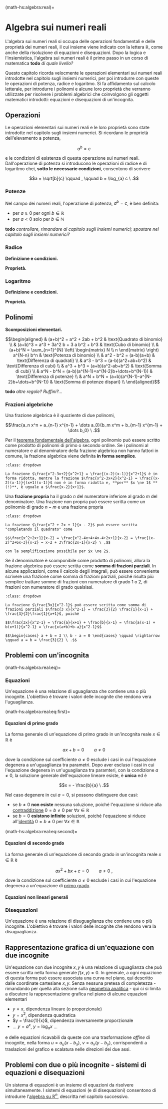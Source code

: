 <!--
```{article-info}
:author: basics
:date: "{sub-ref}`today`"
:read-time: "{sub-ref}`wordcount-minutes` min read"
```
-->

(math-hs:algebra:real)=
# Algebra sui numeri reali

L'algebra sui numeri reali si occupa delle operazioni fondamentali e delle proprietà dei numeri reali, il cui insieme viene indicato con la lettera $\mathbb{R}$, come anche della risoluzione di equazioni e disequazioni. Dopo la logica e l'insiemistica, l'algebra sui numeri reali è il primo passo in un corso di matematica **todo** *di quale livello?*

Questo capitolo ricorda velocmente le operazioni elementari sui numeri reali introdotte nel capitolo sugli insiemi numerici, per poi introdurre con queste le operazioni di potenza, radice e logaritmo. Si fa affidamento sul calcolo letterale, per introdurre i polinomi e alcune loro proprietà che verranno utilizzate per risolvere i problemi algebrici che coinvolgono gli oggetti matematici introdotti: equazioni e disequazioni di un'incognita.

## Operazioni

Le operazioni elementari sui numeri reali e le loro proprietà sono state introdotte nel capitolo sugli insiemi numerici. Si ricordano le proprietà dell'elevamento a potenza, 

$$a^b = c$$

e le condizioni di esistenza di questa operazione sui numeri reali. Dall'operazione di potenza si introducono le operazioni di radice e di logaritmo chei, **sotto le necessarie condizioni**, consentono di scrivere

$$a = \sqrt[b]{c} \qquad , \qquad b = \log_{a} c \ .$$

### Potenze

Nel campo dei numeri reali, l'operazione di potenza, $a^b = c$, è ben definita: 
- per $a \ge 0$ per ogni $b \in \mathbb{R}$
- per $a < 0$ solo per $b \in \mathbb{N}$

**todo** *controllare, rimandare al capitolo sugli insiemi numerici; spostare nel capitolo sugli insiemi numerici?*

### Radice
**Definizione e condizioni.**

**Proprietà.**


### Logaritmo
**Definizione e condizioni.**

**Proprietà.**


## Polinomi

**Scomposizioni elementari.**

$$\begin{aligned}
 & (a+b)^2 = a^2 + 2ab + b^2                           & \text{Quadrato di binomio} \\
 & (a+b)^3 = a^3 + 3a^2 b + 3 a b^2 + b^3              & \text{Cubo di binomio} \\
 & (a+b)^N = \sum_{n=1}^{N} \left( \begin{matrix} N \\ n \end{matrix} \right) a^{N-n} b^n
 & \text{Potenza di binomio} \\
 & a^2 - b^2 = (a-b)(a+b)                              & \text{Differenza di quadrati} \\
 & a^3 - b^3 = (a-b)(a^2+ab+b^2)                       & \text{Differenza di cubi} \\
 & a^3 + b^3 = (a+b)(a^2-ab+b^2)                       & \text{Somma di cubi} \\
 & a^N - b^N = (a-b)(a^{N-1}+a^{N-2}b+\dots+b^{N-1})   & \text{Differenza di potenze} \\
 & a^N + b^N = (a+b)(a^{N-1}-a^{N-2}b+\dots+b^{N-1})   & \text{Somma di potenze dispari} \\
\end{aligned}$$

**todo** *altre regole? Ruffini?...*

### Frazioni algebriche
Una frazione algebrica è il quoziente di due polinomi,

$$\frac{a_n x^n + a_{n-1} x^{n-1} + \dots a_0}{b_m x^m + b_{m-1} x^{m-1} + \dots b_0} \ .$$

Per il [teorema fondamentale dell'algebra](math-hs:precalculus:polynomials:alg-fund-thm), ogni polinomio può essere scritto come prodotto di polinomi di primo o secondo ordine. Se i polinomi al numeratore e al denominatore della frazione algebrica non hanno fattori in comune, la frazione algebrica viene definita **in forma semplice**.

```{prf:example} Frazioni algebriche semplici e non semplici
:class: dropdown

La frazione $\frac{x^2-3x+2}{x^2+1} = \frac{(x-2)(x-1)}{x^2+1}$ è in forma ridotta, mentre la frazione $\frac{x^2-3x+2}{x^2-1} = \frac{(x-2)(x-1)}{(x+1)(x-1)}$ non è in forma ridotta e, **per** $x \ne 1$ **(!)**, è uguale a $\frac{x-2}{x+1}$.

```

Una **frazione propria** ha il grado $n$ del numeratore inferiore al grado $m$ del denominatore. Una frazione non propria può essere scritta come un polinomio di grado $n-m$ e una frazione propria

```{prf:example} Frazioni non proprie
:class: dropdown

La frazione $\frac{x^2 + 2x + 1}{x - 2}$ può essere scritta "completando il quadrato" come

$$\frac{x^2+2x+1}{x-2} = \frac{x^2-4x+4+4x-4+2x+1}{x-2} = \frac{(x-2)^2+6x-3}{x-2} = x-2 + 3\frac{2x-1}{x-2} \ ,$$

con la semplificazione possibile per $x \ne 2$.

```

Se il denominatore è scomponibile come prodotto di polinomi, allora la frazione algebrica può essere scritta come **somma di frazioni parziali**. In alcune applicazioni, come il calcolo degli integrali, può essere conveniente scrivere una frazione come somma di frazioni parziali, poiché risulta più semplice trattare somme di frazioni con numeratore di grado 1 o 2, di frazioni con numeratore di grado qualsiasi.

```{prf:example} Somma di frazioni parziali
:class: dropdown

La frazione $\frac{3x}{x^2-1}$ può essere scritta come somma di frazioni parziali $\frac{3 x}{x^2-1} = \frac{3}{2} \frac{1}{x-1} + \frac{3}{2}\frac{1}{x+1}$, poiché

$$\frac{3x}{x^2-1} = \frac{a}{x+1} + \frac{b}{x-1} = \frac{a(x-1) + b(x+1)}{x^2-1} = \frac{x(a+b)+b-a}{x^2-1}$$

$$\begin{cases} a + b = 3 \\ b - a = 0 \end{cases} \qquad \rightarrow \qquad a = b = \frac{3}{2} \ .$$

```

## Problemi con un'incognita

(math-hs:algebra:real:eq)=
### Equazioni
Un'equazione è una relazione di uguaglianza che contiene una o più incognite. L'obiettivo è trovare i valori delle incognite che rendono vera l'uguaglianza.

(math-hs:algebra:real:eq:first)=
#### Equazioni di primo grado
La forma generale di un'equazione di primo grado in un'incognita reale $x \in \mathbb{R}$ è

$$a x + b = 0 \qquad a \ne 0 $$

dove la condizione sul coefficiente $a \ne 0$ esclude i casi in cui l'equazione degenera a un'uguaglianza tra parametri.
Dopo aver escluso i casi in cui l'equazione degenera in un'uguaglianza tra paramteri, con la condizione $a \ne 0$, la soluzione generale dell'equazione lineare esiste, è **unica** ed è

$$x = - \frac{b}{a} \ .$$

Nel caso degenere in cui $a = 0$, si possono distinguere due casi:
- se $b \ne 0$ **non esiste** nessuna soluzione, poiché l'equazione si riduce alla [contraddizione](logics:identity) $0 = b \ne 0$ per $\forall x \in \mathbb{R}$
- se $b = 0$ **esistono infinite** soluzioni, poiché l'equazione si riduce all'[identità](logics:contradiction) $0 = b \ne 0$ per $\forall x \in \mathbb{R}$

<!--
Si possono distinguere i casi:
- per $a \ne 0$, esiste un'**unica** soluzione $x = -\frac{b}{a}$
- per $a = 0$:
  - per $b \ne 0$ **non esiste** soluzione, poiché si ottiene la contraddizione $0 = b \ne 0$, per $\forall x \in \mathbb{R}$
  - per $b = 0$ esistono **infinite** soluzioni, poiché si ottiene l'identità $0 = 0$ per $\forall x \in \mathbb{R}$
-->

(math-hs:algebra:real:eq:second)=
#### Equazioni di secondo grado
La forma generale di un'equazione di secondo grado in un'incognita reale $x \in \mathbb{R}$ è

$$a x^2 + b x + c = 0 \qquad a \ne 0 \ ,$$

dove la condizione sul coefficiente $a \ne 0$ esclude i casi in cui l'equazione degenera a un'equazione di [primo grado](math-hs:algebra:real:eq:first).

#### Equazioni non lineari generali

### Disequazioni
Un'equazione è una relazione di disuguaglianza che contiene una o più incognite. L'obiettivo è trovare i valori delle incognite che rendono vera la disuguaglianza.

## Rappresentazione grafica di un'equazione con due incognite
Un'equazione con due incognite $x,y$ è una relazione di uguaglianza che può essere scritta nella forma generale $f(x,y) = 0$. In generale, a ogni equazione di questa forma può essere associata una curva nel piano, qui descritto dalle coordinate cartesiane $x,y$. Senza nessuna pretesa di completezza - rimandando per quella alla sezione sulla [geometria analitica](geometry:analytic) - qui ci si limita a discutere la rappresentazione grafica nel piano di alcune equazioni elementari

- $y = x$, dipendenza lineare (o proporzionale)
- $y = x^2$, dipendenza quadratica
- $y = \frac{1}{x}$, dipendenza inversamente proporzionale
- ... $y = a^x$, $y = \log_a x$ ...
<!--
- $y = a^x$
- $y = \log_a x$
- ...
-->

e delle equazioni ricavabili da queste con una trasformazione *affine* di incognite, nella forma $u = a_u (x-b_x)$, $v = a_v (y-b_y)$, corrispondenti a traslazioni del grafico e scalatura nelle direzioni dei due assi.


## Problemi con due o più incognite - sistemi di equazioni e disequazioni
Un sistema di equazioni è un insieme di equazioni da risolvere simultaneamente. I sistemi di equazioni (e di disequazioni) consentono di introdurre l'[algebra su $\mathbb{R}^n$](math-hs:algebra:real-n), descritta nel capitolo successivo. 





---

<!--
## Esercizi
1. Risolvi $ 4x + 2 = 14 $.
2. Trova l'intervallo di soluzioni per $ 3x - 7 \leq 11 $.
3. Risolvi il sistema:

$$
\begin{cases}
x - y = 3 \\
2x + y = 7
\end{cases}
$$
-->

<!--
**Numeri reali, $\mathbb{R}$**

**Operazioni con i numeri reali.**
- Somma e sottrazione
- Moltiplicazione e divisione
- Potenza
- Esponenziale e logaritmo

**Equazioni, disequazioni e sistemi di equazioni**
-->


